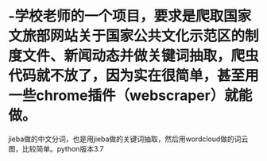 # -学校老师的一个项目，要求是爬取国家文旅部网站关于国家公共文化示范区的制度文件、新闻动态并做关键词抽取，爬虫代码就不放了，因为实在很简单，甚至用一些chrome插件（webscraper）就能做。
jieba做的中文分词，也是用jieba做的关键词抽取，然后用wordcloud做的词云图，比较简单。python版本3.7
